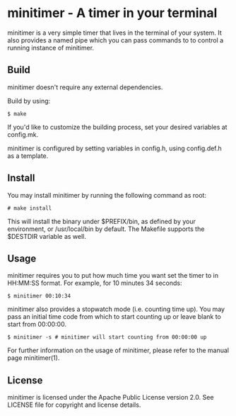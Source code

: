 # minitimer - A timer in your terminal

minitimer is a very simple timer that lives in the terminal of your system. It
also provides a named pipe which you can pass commands to to control a running
instance of minitimer.

## Build
minitimer doesn't require any external dependencies.

Build by using:

```
$ make
```

If you'd like to customize the building process, set your desired variables at 
config.mk.

minitimer is configured by setting variables in config.h, using config.def.h as
 a template.

## Install
You may install minitimer by running the following command as root:

```
# make install
```

This will install the binary under $PREFIX/bin, as defined by your environment,
 or /usr/local/bin by default. The Makefile supports the $DESTDIR variable as 
well.

## Usage
minitimer requires you to put how much time you want set the timer to in 
HH:MM:SS format. For example, for 10 minutes 34 seconds:

```
$ minitimer 00:10:34
```

minitimer also provides a stopwatch mode (i.e. counting time up). You may pass
an initial time code from which to start counting up or leave blank to start 
from 00:00:00.

```
$ minitimer -s # minitimer will start counting from 00:00:00 up
```

For further information on the usage of minitimer, please refer to the manual 
page minitimer(1).

## License
minitimer is licensed under the Apache Public License version 2.0. See LICENSE
file for copyright and license details.
